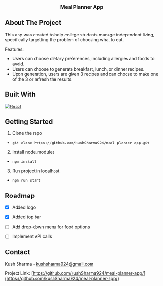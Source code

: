 <!-- PROJECT TITLE -->
<br />
<div align="center">

  <h3 align="center">Meal Planner App</h3>

</div>




<!-- ABOUT THE PROJECT -->
## About The Project

This app was created to help college students manage independent living, specifically targetting the problem of choosing what to eat. 

Features:
* Users can choose dietary preferences, including allergies and foods to avoid.
* Users can choose to generate breakfast, lunch, or dinner recipes.
* Upon generation, users are given 3 recipes and can choose to make one of the 3 or refresh the results.


## Built With


[![React][React.js]][React-url]


<!-- GETTING STARTED -->
## Getting Started

1. Clone the repo
- ```git clone https://github.com/kushSharma924/meal-planner-app.git```
2. Install node_modules
- ```npm install```
3. Run project in localhost
- ```npm run start```

<!-- ROADMAP -->
## Roadmap

- [x] Added logo
- [x] Added top bar
- [ ] Add drop-down menu for food options
- [ ] Implement API calls


<!-- CONTACT -->
## Contact

Kush Sharma - kushsharma924@gmail.com

Project Link: [https://github.com/kushSharma924/meal-planner-app/](https://github.com/kushSharma924/meal-planner-app/)


<!-- MARKDOWN LINKS & IMAGES -->
[React.js]: https://img.shields.io/badge/React-20232A?style=for-the-badge&logo=react&logoColor=61DAFB
[React-url]: https://reactjs.org/
